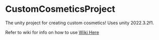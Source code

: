 # CustomCosmeticsProject
The unity project for creating custom cosmetics!
Uses unity 2022.3.2f1.

Refer to wiki for info on how to use [Wiki Here](https://github.com/wryser/CustomCosmeticsProject/wiki)
